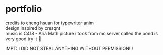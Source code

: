 # portfolio
credits to cheng hsuan for typewriter anim  
design inspired by cresqnt  
music is C418 - Aria Math
picture i took from mc server called the pond is very good try it 🙏    
  
IMPT: I DID NOT STEAL ANYTHING WITHOUT PERMISSION!!!
